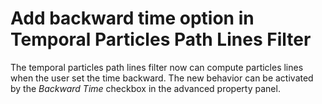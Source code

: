 # Add backward time option in Temporal Particles Path Lines Filter

The temporal particles path lines filter now can compute particles lines when the user set the time backward.
The new behavior can be activated by the *Backward Time* checkbox in the advanced property panel.
